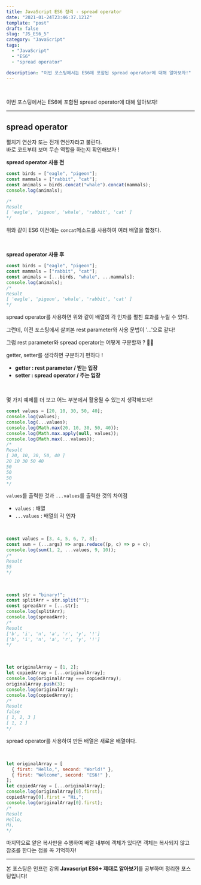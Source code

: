 ```yaml
---
title: JavaScript ES6 정리 - spread operator
date: "2021-01-24T23:46:37.121Z"
template: "post"
draft: false
slug: "JS_ES6_5"
category: "JavaScript"
tags:
  - "JavaScript"
  - "ES6"
  - "spread operator"

description: "이번 포스팅에서는 ES6에 포함된 spread operator에 대해 알아보자!"
---
```


<br/>

이번 포스팅에서는 ES6에 포함된 spread operator에 대해 알아보자!<br/>

---

## spread operator

펼치기 연산자 또는 전개 연산자라고 불린다.<br/>
바로 코드부터 보며 무슨 역할을 하는지 확인해보자 !<br/>

**spread operator 사용 전**

```js
const birds = ["eagle", "pigeon"];
const mammals = ["rabbit", "cat"];
const animals = birds.concat("whale").concat(mammals);
console.log(animals);

/*
Result
[ 'eagle', 'pigeon', 'whale', 'rabbit', 'cat' ]
*/
```
위와 같이 ES6 이전에는 `concat`메소드를 사용하여 여러 배열을 합쳤다.<br/>

<br/>

**spread operator 사용 후**
```js
const birds = ["eagle", "pigeon"];
const mammals = ["rabbit", "cat"];
const animals = [...birds, "whale", ...mammals];
console.log(animals);
/*
Result
[ 'eagle', 'pigeon', 'whale', 'rabbit', 'cat' ]
*/
```
spread operator를 사용하면 위와 같이 배열의 각 인자를 펼친 효과를 누릴 수 있다.<br/>

그런데, 이전 포스팅에서 살펴본 rest parameter와 사용 문법이 '...'으로 같다!<br/>

그럼 rest parameter와 spread operator는 어떻게 구분할까 ? 🧐🧐<br/>

getter, setter를 생각하면 구분하기 편하다 !<br/>

- **getter : rest parameter / 받는 입장**
- **setter : spread operator / 주는 입장**

<br/>

몇 가지 예제를 더 보고 어느 부분에서 활용될 수 있는지 생각해보자!

```js
const values = [20, 10, 30, 50, 40];
console.log(values);
console.log(...values);
console.log(Math.max(20, 10, 30, 50, 40));
console.log(Math.max.apply(null, values));
console.log(Math.max(...values));
/*
Result
[ 20, 10, 30, 50, 40 ]
20 10 30 50 40
50
50
50
*/
```

`values`를 출력한 것과 `...values`를 출력한 것의 차이점
- `values` : 배열
- `...values` : 배열의 각 인자

<br/>

```js
const values = [3, 4, 5, 6, 7, 8];
const sum = (...args) => args.reduce((p, c) => p + c);
console.log(sum(1, 2, ...values, 9, 10));
/*
Result
55
*/
```

<br/>

```js
const str = "binary!";
const splitArr = str.split("");
const spreadArr = [...str];
console.log(splitArr);
console.log(spreadArr);
/*
Result
['b', 'i', 'n', 'a', 'r', 'y', '!']
['b', 'i', 'n', 'a', 'r', 'y', '!']
*/
```

<br/>

```js
let originalArray = [1, 2];
let copiedArray = [...originalArray];
console.log(originalArray === copiedArray);
originalArray.push(3);
console.log(originalArray);
console.log(copiedArray);
/*
Result
false
[ 1, 2, 3 ]
[ 1, 2 ]
*/
```
spread operator를 사용하여 만든 배열은 새로운 배열이다.

<br/>

```js
let originalArray = [
  { first: "Hello,", second: "World!" },
  { first: "Welcome", second: "ES6!" },
];
let copiedArray = [...originalArray];
console.log(originalArray[0].first);
copiedArray[0].first = "Hi,";
console.log(originalArray[0].first);
/*
Result
Hello,
Hi,
*/
```
마지막으로 얕은 복사만을 수행하여 배열 내부에 객체가 있다면 객체는 복사되지 않고 참조를 한다는 점을 꼭 기억하자!

---

본 포스팅은 인프런 강의 **Javascript ES6+ 제대로 알아보기**를 공부하며 정리한 포스팅입니다!
